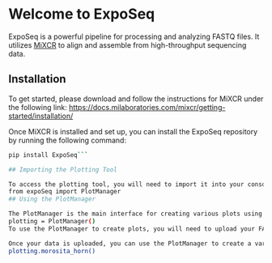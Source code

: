 # Welcome to ExpoSeq

ExpoSeq is a powerful pipeline for processing and analyzing FASTQ files. It utilizes [MiXCR](https://docs.milaboratories.com/mixcr/getting-started/installation/) to align and assemble from high-throughput sequencing data.

## Installation

To get started, please download and follow the instructions for MiXCR under the following link: https://docs.milaboratories.com/mixcr/getting-started/installation/

Once MiXCR is installed and set up, you can install the ExpoSeq repository by running the following command:
```bash
pip install ExpoSeq```

## Importing the Plotting Tool

To access the plotting tool, you will need to import it into your console by running the following command:
from expoSeq import PlotManager
## Using the PlotManager

The PlotManager is the main interface for creating various plots using your FASTQ data. You can create an instance of the PlotManager by running the following command:
plotting = PlotManager()
To use the PlotManager to create plots, you will need to upload your FASTQ data to the pipeline. Please refer to the documentation for instructions on how to do this.

Once your data is uploaded, you can use the PlotManager to create a variety of plots, such as a Morosita-Horn plot. Here is an example of how to create this type of plot:
plotting.morosita_horn()
